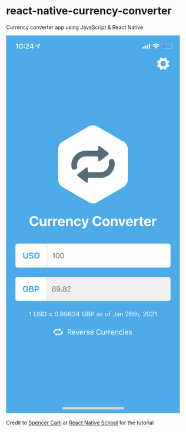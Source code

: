 # react-native-currency-converter
Currency converter app using JavaScript & React Native

![screenshot](https://raw.githubusercontent.com/ericbilaver/react-native-currency-converter/main/screenshot_app.PNG)

Credit to [Spencer Carli](https://github.com/spencercarli) at [React Native School](https://www.reactnativeschool.com) for the tutorial
